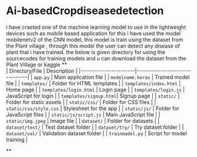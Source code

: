 # Ai-basedCropdiseasedetection
i have craeted one of the machine learning model to use in the lightweight devices such as mobile based application 
for this i have used the model mobilenetv2 of the CNN model, this model is train using the dataset from the Plant village ,
through this model the user can detect any disease of plant that i have trained.
the below is given directory for using the sourcecodes for training models and u can download the dataset from the Plant Village or kaggle
**                                                                                                                                             
| Directory/File        | Description                    |
|-----------------------|--------------------------------|
| `app.py`              | Main application file          |
| `modelname.keras`      | Trained model file             |
| `templates/`          | Folder for HTML templates      |
| `templates/index.html` | Home page                      |
| `templates/login.html` | Login page                     |
| `templates/login.js`   | JavaScript for login           |
| `templates/signup.html`| Signup page                   |
| `static/`             | Folder for static assets       |
| `static/css/`         | Folder for CSS files           |
| `static/css/style.css` | Stylesheet for the app         |
| `static/js/`          | Folder for JavaScript files    |
| `static/js/script.js`  | Main JavaScript file           |
| `static/img.jpeg`      | Image file                    |
| `dataset/`            | Folder for datasets            |
| `dataset/test/`       | Test dataset folder            |
| `dataset/try/`        | Try dataset folder             |
| `dataset/val/`        | Validation dataset folder      |
| `trainmadel.py`       | Script for model training      |

                     
  **     
         
